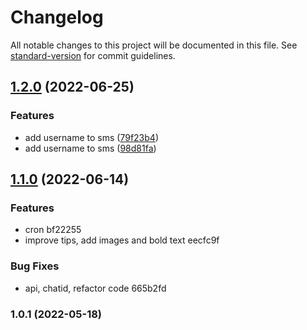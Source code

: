 # Changelog

All notable changes to this project will be documented in this file. See [standard-version](https://github.com/conventional-changelog/standard-version) for commit guidelines.

## [1.2.0](https://github.com/thesiv95/lizrok-nahon-bot/compare/v1.1.0...v1.2.0) (2022-06-25)


### Features

* add username to sms ([79f23b4](https://github.com/thesiv95/lizrok-nahon-bot/commit/79f23b48a9767c8f27181e31d4f1f32aec657c9a))
* add username to sms ([98d81fa](https://github.com/thesiv95/lizrok-nahon-bot/commit/98d81fac087883cbd0a09251baf9b585d54e903a))

## [1.1.0](///compare/v1.0.1...v1.1.0) (2022-06-14)


### Features

* cron bf22255
* improve tips, add images and bold text eecfc9f


### Bug Fixes

* api, chatid, refactor code 665b2fd

### 1.0.1 (2022-05-18)
